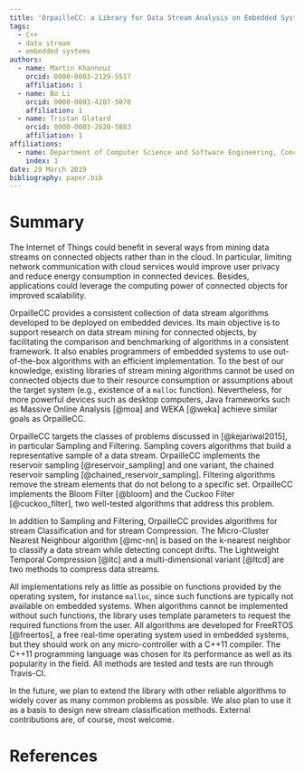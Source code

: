 ```yaml
---
title: 'OrpailleCC: a Library for Data Stream Analysis on Embedded Systems'
tags:
  - C++
  - data stream
  - embedded systems
authors:
  - name: Martin Khannouz
    orcid: 0000-0003-2129-5517
    affiliation: 1
  - name: Bo Li
    orcid: 0000-0003-4207-5070 
    affiliation: 1
  - name: Tristan Glatard
    orcid: 0000-0003-2620-5883
    affiliation: 1
affiliations:
  - name: Department of Computer Science and Software Engineering, Concordia University, Montreal, Canada
    index: 1
date: 29 March 2019
bibliography: paper.bib
---
```


# Summary

The Internet of Things could benefit in several ways from mining data 
streams on connected objects rather than in the cloud. In particular, 
limiting network communication with cloud services would improve user 
privacy and reduce energy consumption in connected devices. Besides, 
applications could leverage the computing power of connected objects 
for improved scalability.

OrpailleCC provides a consistent collection of data stream algorithms 
developed to be deployed on embedded devices.  Its main objective is to
support research on data stream mining for connected objects,
by facilitating the comparison and benchmarking of algorithms in a 
consistent framework. It also enables programmers of embedded systems to use 
out-of-the-box algorithms with an efficient implementation.
To the best of our knowledge, existing libraries of stream mining
algorithms cannot be used on connected objects due to their resource consumption or
assumptions about the target system (e.g., existence of a `malloc` function).
Nevertheless, for more powerful devices such as desktop computers, Java
frameworks such as Massive Online Analysis [@moa] and WEKA [@weka] achieve
similar goals as OrpailleCC.

OrpailleCC targets the classes of problems discussed in [@kejariwal2015],
 in particular Sampling and 
Filtering. Sampling covers algorithms that 
build a representative sample of a
data stream. OrpailleCC implements the reservoir
sampling [@reservoir_sampling] and one variant, the chained reservoir
sampling [@chained_reservoir_sampling]. Filtering algorithms
remove the stream elements that do not belong to a specific set.
OrpailleCC implements the Bloom Filter [@bloom] and the Cuckoo
Filter [@cuckoo_filter], two well-tested algorithms that address this
problem.

In addition to Sampling and Filtering, OrpailleCC
provides algorithms for stream Classification and for stream Compression. The 
Micro-Cluster Nearest Neighbour algorithm [@mc-nn] is based on the 
k-nearest neighbor to classify a data stream while detecting concept 
drifts. The Lightweight Temporal Compression [@ltc] and a 
multi-dimensional variant [@ltcd] are two methods to compress data 
streams.

All implementations rely as little as possible on functions provided by the 
operating system, for instance `malloc`, since such functions are typically
not available on embedded systems. When algorithms cannot be
implemented without such functions, the library uses template parameters to 
request the required functions from the user.  All algorithms are 
developed for FreeRTOS [@freertos], a free real-time operating 
system used in embedded systems, but they should work on any 
micro-controller with a C++11 compiler. The C++11 programming language 
was chosen for its performance as well as its popularity in the 
field. All methods are tested and tests are run through Travis-CI.

In the future, we plan to extend the library with other reliable 
algorithms to widely cover as many common problems as possible. We also plan to 
use it as a basis to design new stream classification methods.
External contributions are, of course, most welcome.

# References
